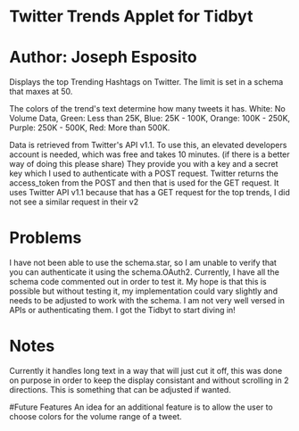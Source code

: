# Twitter Trends Applet for Tidbyt
# Author: Joseph Esposito

Displays the top Trending Hashtags on Twitter. The limit is set in a schema that maxes at 50.

The colors of the trend's text determine how many tweets it has. 
White: No Volume Data, 
Green: Less than 25K, 
Blue: 25K - 100K, 
Orange: 100K - 250K, 
Purple: 250K - 500K, 
Red: More than 500K.

Data is retrieved from Twitter's API v1.1. To use this, an elevated developers account is needed, which was free and takes 10 minutes. 
(if there is a better way of doing this please share)
They provide you with a key and a secret key which I used to authenticate with a POST request. 
Twitter returns the access_token from the POST and then that is used for the GET request.
It uses Twitter API v1.1 because that has a GET request for the top trends, I did not see a similar request in their v2

# Problems 
I have not been able to use the schema.star, so I am unable to verify that you can authenticate it using the schema.OAuth2.
Currently, I have all the schema code commented out in order to test it.
My hope is that this is possible but without testing it, my implementation could vary slightly and needs to be adjusted to work with the schema.
I am not very well versed in APIs or authenticating them. I got the Tidbyt to start diving in!

# Notes
Currently it handles long text in a way that will just cut it off, this was done on purpose in order to keep the display consistant and without scrolling in 2 directions. 
This is something that can be adjusted if wanted.

#Future Features
An idea for an additional feature is to allow the user to choose colors for the volume range of a tweet.
